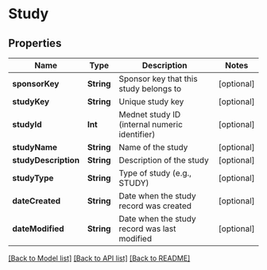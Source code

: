 # Study

## Properties
Name | Type | Description | Notes
------------ | ------------- | ------------- | -------------
**sponsorKey** | **String** | Sponsor key that this study belongs to | [optional] 
**studyKey** | **String** | Unique study key | [optional] 
**studyId** | **Int** | Mednet study ID (internal numeric identifier) | [optional] 
**studyName** | **String** | Name of the study | [optional] 
**studyDescription** | **String** | Description of the study | [optional] 
**studyType** | **String** | Type of study (e.g., STUDY) | [optional] 
**dateCreated** | **String** | Date when the study record was created | [optional] 
**dateModified** | **String** | Date when the study record was last modified | [optional] 

[[Back to Model list]](../README.md#documentation-for-models) [[Back to API list]](../README.md#documentation-for-api-endpoints) [[Back to README]](../README.md)


